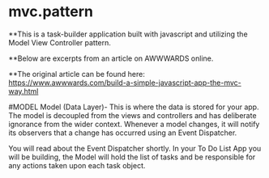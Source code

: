 # mvc.pattern

**This is a task-builder application built with javascript and utilizing the Model View Controller pattern.

**Below are excerpts from an article on AWWWARDS online.

**The original article can be found here:
https://www.awwwards.com/build-a-simple-javascript-app-the-mvc-way.html 


#MODEL
Model (Data Layer)- This is where the data is stored for your app. 
The model is decoupled from the views and controllers and has deliberate
ignorance from the wider context. Whenever a model changes, it will notify 
its observers that a change has occurred using an Event Dispatcher. 

You will read about the Event Dispatcher shortly. In your To Do List 
App you will be building, the Model will hold the list of tasks and be 
responsible for any actions taken upon each task object.


